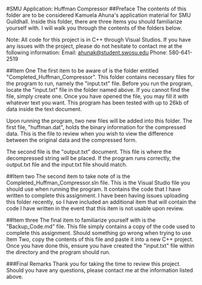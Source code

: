 #SMU Application: Huffman Compressor
##Preface
The contents of this folder are to be considered Kamuela Ahuna's application
material for SMU Guildhall. Inside this folder, there are three items you should
familiarize yourself with. I will walk you through the contents of the folders below.

Note: All code for this project is in C++ through Visual Studios. If you have
any issues with the project, please do not hesitate to contact me at the following
information:
Email: ahunak@student.swosu.edu
Phone: 580-641-2519

##Item One
The first item to be aware of is the folder entitled "Completed_Huffman_Compressor".
This folder contains necessary files for the program to run, namely the "input.txt" file.
Before you run the program, locate the "input.txt" file in the folder named above.
If you cannot find the file, simply create one. Once you have opened the file,
you may fill it with whatever text you want. This program has been tested with
up to 26kb of data inside the text document.

Upon running the program, two new files will be added into this folder.
The first file, "huffman.dat", holds the binary information for the compressed data.
This is the file to review when you wish to view the difference between the
original data and the compressed form.

The second file is the "output.txt" document. This file is where the decompressed
string will be placed. If the program runs correctly, the output.txt file and the
input.txt file should match.

##Item two
The second item to take note of is the Completed_Huffman_Compressor.sln file.
This is the Visual Studio file you should use when running the program. It contains
the code that I have written to complete this assignment. I have been having issues
uploading this folder recently, so I have included an additional item that will
contain the code I have written in the event that this item is not usable upon review.

##Item three
The final item to familiarize yourself with is the "Backup_Code.md" file. This
file simply contains a copy of the code used to complete this assignment. Should
something go wrong when trying to use Item Two, copy the contents of this file
and paste it into a new C++ project. Once you have done this, ensure you have
created the "input.txt" file within the directory and the program should run.

###Final Remarks
Thank you for taking the time to review this project. Should you have any questions,
please contact me at the information listed above.
